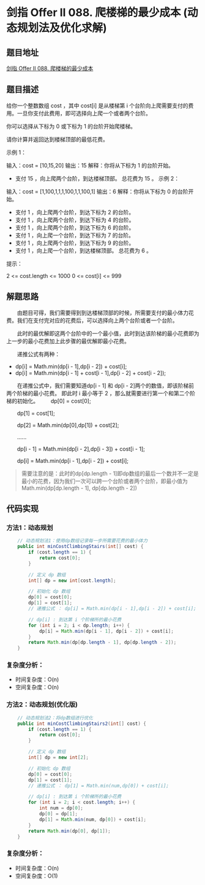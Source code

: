 # 剑指 Offer II 088. 爬楼梯的最少成本 (动态规划法及优化求解)

## 题目地址
[剑指 Offer II 088. 爬楼梯的最少成本](https://leetcode-cn.com/problems/GzCJIP/)

## 题目描述

给你一个整数数组 cost ，其中 cost[i] 是从楼梯第 i 个台阶向上爬需要支付的费用。一旦你支付此费用，即可选择向上爬一个或者两个台阶。

你可以选择从下标为 0 或下标为 1 的台阶开始爬楼梯。

请你计算并返回达到楼梯顶部的最低花费。

示例 1：

输入：cost = [10,15,20]
输出：15
解释：你将从下标为 1 的台阶开始。
- 支付 15 ，向上爬两个台阶，到达楼梯顶部。
  总花费为 15 。
  示例 2：

输入：cost = [1,100,1,1,1,100,1,1,100,1]
输出：6
解释：你将从下标为 0 的台阶开始。
- 支付 1 ，向上爬两个台阶，到达下标为 2 的台阶。
- 支付 1 ，向上爬两个台阶，到达下标为 4 的台阶。
- 支付 1 ，向上爬两个台阶，到达下标为 6 的台阶。
- 支付 1 ，向上爬一个台阶，到达下标为 7 的台阶。
- 支付 1 ，向上爬两个台阶，到达下标为 9 的台阶。
- 支付 1 ，向上爬一个台阶，到达楼梯顶部。
  总花费为 6 。

提示：

2 <= cost.length <= 1000
0 <= cost[i] <= 999

## 解题思路
&emsp;&emsp;由题目可得，我们需要得到到达楼梯顶部的时候，所需要支付的最小体力花费。我们在支付完对应的花费后，可以选择向上两个台阶或者一个台阶。

&emsp;&emsp;此时的最优解即这两个台阶中的一个最小值，此时到达该阶梯的最小花费即为上一步的最小花费加上此步骤的最优解即最小花费。

&emsp;&emsp;递推公式有两种：
- dp[i] = Math.min(dp[i - 1],dp[i - 2]) + cost[i];
- dp[i] = Math.min(dp[i - 1] + cost[i - 1],dp[i - 2] + cost[i - 2]);

&emsp;&emsp;在递推公式中，我们需要知道dp[i - 1] 和 dp[i - 2]两个的数值，即该阶梯前两个阶梯的最小花费。
即此时 i 最小等于 2 ，那么就需要进行第一个和第二个阶梯的初始化。
&emsp;&emsp;dp[0] = cost[0];

&emsp;&emsp;dp[1] = cost[1];

&emsp;&emsp;dp[2] = Math.min(dp[0],dp[1]) + cost[2];

&emsp;&emsp;......

&emsp;&emsp;dp[i - 1] = Math.min(dp[i - 2],dp[i - 3]) + cost[i - 1];

&emsp;&emsp;dp[i] = Math.min(dp[i - 1],dp[i - 2]) + cost[i];

> 需要注意的是：此时的dp[dp.length - 1]即dp数组的最后一个数并不一定是最小的花费，因为我们一次可以跨一个台阶或者两个台阶，即最小值为Math.min(dp[dp.length - 1], dp[dp.length - 2])

## 代码实现

### 方法1：动态规划
```java
    // 动态规划法1：使用dp数组记录每一步所需要花费的最小体力
    public int minCostClimbingStairs(int[] cost) {
        if (cost.length == 1) {
            return cost[0];
        }

        // 定义 dp 数组
        int[] dp = new int[cost.length];

        // 初始化 dp 数组
        dp[0] = cost[0];
        dp[1] = cost[1];
        // 递推公式 ： dp[i] = Math.min(dp[i - 1],dp[i - 2]) + cost[i];

        // dp[i] : 到达第 i 个阶梯所的最小花费
        for (int i = 2; i < dp.length; i++) {
            dp[i] = Math.min(dp[i - 1], dp[i - 2]) + cost[i];
        }
        return Math.min(dp[dp.length - 1], dp[dp.length - 2]);
    }
```
### 复杂度分析：
- 时间复杂度：O(n)
- 空间复杂度：O(n)

### 方法2：动态规划(优化版)
```java
    // 动态规划法2：将dp数组进行优化
    public int minCostClimbingStairs2(int[] cost) {
        if (cost.length == 1) {
            return cost[0];
        }

        // 定义 dp 数组
        int[] dp = new int[2];

        // 初始化 dp 数组
        dp[0] = cost[0];
        dp[1] = cost[1];
        // 递推公式 ： dp[1] = Math.min(num,dp[0]) + cost[i];

        // dp[i] : 到达第 i 个阶梯所的最小花费
        for (int i = 2; i < cost.length; i++) {
            int num = dp[0];
            dp[0] = dp[1];
            dp[1] = Math.min(num, dp[0]) + cost[i];
        }
        return Math.min(dp[0], dp[1]);
    }
```
### 复杂度分析：
- 时间复杂度：O(n)
- 空间复杂度：O(1)
